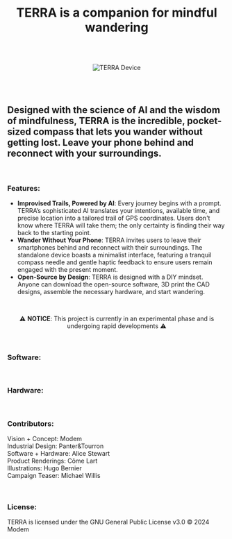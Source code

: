<h1 align="center">TERRA is a companion for mindful wandering</h1>

<br> <!-- Additional spacing -->
<br> <!-- Additional spacing -->

<p align="center">
  <img src="https://modemworks.com/wp-content/uploads/2024/03/terra_device01.png" alt="TERRA Device">
</p>

<br> <!-- Additional spacing -->
<br> <!-- Additional spacing -->

##  Designed with the science of AI and the wisdom of mindfulness, TERRA is the incredible, pocket-sized compass that lets you wander without getting lost. Leave your phone behind and reconnect with your surroundings.


<br> <!-- Additional spacing -->

### Features:
- **Improvised Trails, Powered by AI**: Every journey begins with a prompt. TERRA’s sophisticated AI translates your intentions, available time, and precise location into a tailored trail of GPS coordinates. Users don't know where TERRA will take them; the only certainty is finding their way back to the starting point.
- **Wander Without Your Phone**: TERRA invites users to leave their smartphones behind and reconnect with their surroundings. The standalone device boasts a minimalist interface, featuring a tranquil compass needle and gentle haptic feedback to ensure users remain engaged with the present moment.  
- **Open-Source by Design**: TERRA is designed with a DIY mindset. Anyone can download the open-source software, 3D print the CAD designs, assemble the necessary hardware, and start wandering.

<br> <!-- Additional spacing -->

<p align="center">
  ⚠️ <strong>NOTICE</strong>: This project is currently in an experimental phase and is undergoing rapid developments ⚠️
</p>

<br> <!-- Additional spacing -->


### Software:

<br> <!-- Additional spacing -->


### Hardware:


<br> <!-- Additional spacing -->


### Contributors:
Vision + Concept: Modem<br> 
Industrial Design: Panter&Tourron<br> 
Software + Hardware: Alice Stewart<br> 
Product Renderings: Côme Lart<br> 
Illustrations: Hugo Bernier<br> 
Campaign Teaser: Michael Willis

<br> <!-- Additional spacing -->

### License:
TERRA is licensed under the GNU General Public License v3.0 © 2024 Modem 
